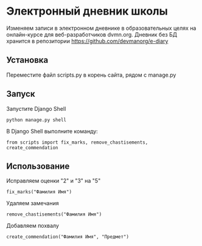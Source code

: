 # Электронный дневник школы

Изменяем записи в электронном дневнике в образовательных целях на онлайн-курсе для веб-разработчиков dvmn.org.
Дневник без БД хранится в репозитории https://github.com/devmanorg/e-diary

## Установка


Переместите файл scripts.py в корень сайта, рядом с manage.py



## Запуск
Запустите Django Shell
```
python manage.py shell
```
В Django Shell выполните команду:
```
from scripts import fix_marks, remove_chastisements, create_commendation
```

## Использование

Исправляем оценки "2" и "3" на "5"
```
fix_marks("Фамилия Имя")
```
Удаляем замечания
```
remove_chastisements("Фамилия Имя")
```
Добавляем похвалу
```
create_commendation("Фамилия Имя", "Предмет")
```